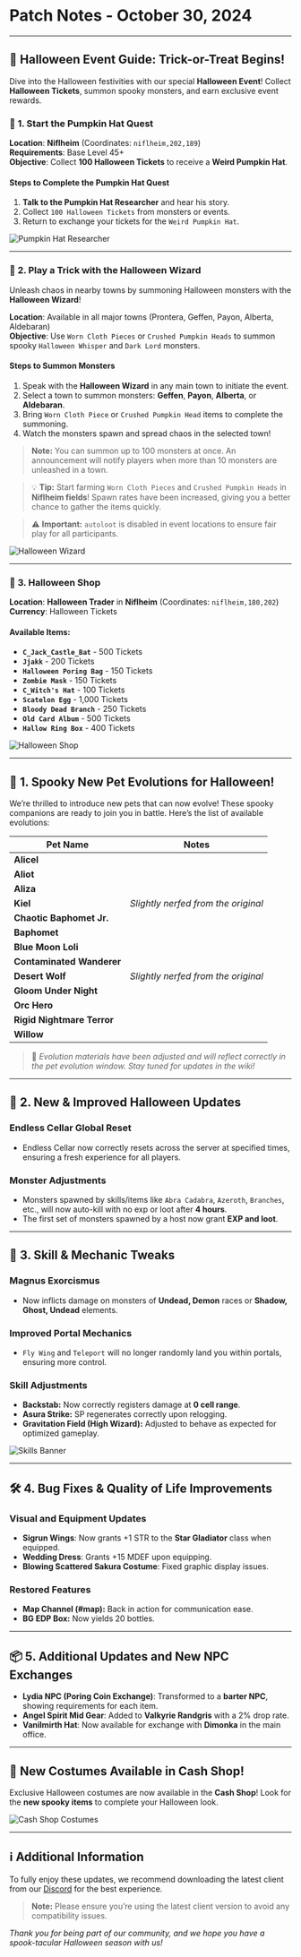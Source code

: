 # Patch Notes - October 30, 2024

---
## 👻 **Halloween Event Guide: Trick-or-Treat Begins!**

Dive into the Halloween festivities with our special **Halloween Event**! Collect **Halloween Tickets**, summon spooky monsters, and earn exclusive event rewards.

### 🎩 **1. Start the Pumpkin Hat Quest**

**Location**: **Niflheim** (Coordinates: `niflheim,202,189`)  
**Requirements**: Base Level 45+  
**Objective**: Collect **100 Halloween Tickets** to receive a **Weird Pumpkin Hat**.

#### Steps to Complete the Pumpkin Hat Quest
1. **Talk to the Pumpkin Hat Researcher** and hear his story.
2. Collect `100 Halloween Tickets` from monsters or events.
3. Return to exchange your tickets for the `Weird Pumpkin Hat`.

![Pumpkin Hat Researcher](img/pumpkin-hat-researcher.png)

---

### 🧙 **2. Play a Trick with the Halloween Wizard**

Unleash chaos in nearby towns by summoning Halloween monsters with the **Halloween Wizard**!

**Location**: Available in all major towns (Prontera, Geffen, Payon, Alberta, Aldebaran)  
**Objective**: Use `Worn Cloth Pieces` or `Crushed Pumpkin Heads` to summon spooky `Halloween Whisper` and `Dark Lord` monsters.

#### Steps to Summon Monsters
1. Speak with the **Halloween Wizard** in any main town to initiate the event.
2. Select a town to summon monsters: **Geffen**, **Payon**, **Alberta**, or **Aldebaran**.
3. Bring `Worn Cloth Piece` or `Crushed Pumpkin Head` items to complete the summoning.
4. Watch the monsters spawn and spread chaos in the selected town!

> **Note:** You can summon up to 100 monsters at once. An announcement will notify players when more than 10 monsters are unleashed in a town.

> 💡 **Tip:** Start farming `Worn Cloth Pieces` and `Crushed Pumpkin Heads` in **Niflheim fields**! Spawn rates have been increased, giving you a better chance to gather the items quickly.

> ⚠️ **Important:** `autoloot` is disabled in event locations to ensure fair play for all participants.


![Halloween Wizard](img/halloween-wizard.png)  

---

### 🎃 **3. Halloween Shop**

**Location**: **Halloween Trader** in **Niflheim** (Coordinates: `niflheim,180,202`)  
**Currency**: Halloween Tickets

#### Available Items:
- **`C_Jack_Castle_Bat`** - 500 Tickets
- **`Jjakk`** - 200 Tickets
- **`Halloween Poring Bag`** - 150 Tickets
- **`Zombie Mask`** - 150 Tickets
- **`C_Witch's Hat`** - 100 Tickets
- **`Scatelon Egg`** - 1,000 Tickets
- **`Bloody Dead Branch`** - 250 Tickets
- **`Old Card Album`** - 500 Tickets
- **`Hallow Ring Box`** - 400 Tickets

![Halloween Shop](img/halloween-shop.png)


---

## 🎃 **1. Spooky New Pet Evolutions for Halloween!**

We’re thrilled to introduce new pets that can now evolve! These spooky companions are ready to join you in battle. Here’s the list of available evolutions:

| Pet Name               | Notes                                |
|------------------------|--------------------------------------|
| **Alicel**             |                                      |
| **Aliot**              |                                      |
| **Aliza**              |                                      |
| **Kiel**               | *Slightly nerfed from the original*  |
| **Chaotic Baphomet Jr.** |                                   |
| **Baphomet**           |                                      |
| **Blue Moon Loli**     |                                      |
| **Contaminated Wanderer** |                                  |
| **Desert Wolf**        | *Slightly nerfed from the original*  |
| **Gloom Under Night**  |                                      |
| **Orc Hero**           |                                      |
| **Rigid Nightmare Terror** |                                |
| **Willow**             |                                      |

> 🎃 *Evolution materials have been adjusted and will reflect correctly in the pet evolution window. Stay tuned for updates in the wiki!*

---

## 🧹 **2. New & Improved Halloween Updates**

### **Endless Cellar Global Reset**
- Endless Cellar now correctly resets across the server at specified times, ensuring a fresh experience for all players.
  
### **Monster Adjustments**
- Monsters spawned by skills/items like `Abra Cadabra`, `Azeroth`, `Branches`, etc., will now auto-kill with no exp or loot after **4 hours**.
- The first set of monsters spawned by a host now grant **EXP and loot**.

---

## 🏹 **3. Skill & Mechanic Tweaks**

### **Magnus Exorcismus**
- Now inflicts damage on monsters of **Undead, Demon** races or **Shadow, Ghost, Undead** elements.

### **Improved Portal Mechanics**
- `Fly Wing` and `Teleport` will no longer randomly land you within portals, ensuring more control.

### **Skill Adjustments**
- **Backstab:** Now correctly registers damage at **0 cell range**.
- **Asura Strike:** SP regenerates correctly upon relogging.
- **Gravitation Field (High Wizard):** Adjusted to behave as expected for optimized gameplay.

![Skills Banner](img/skills-update-halloween.png)

---

## 🛠️ **4. Bug Fixes & Quality of Life Improvements**

### **Visual and Equipment Updates**
- **Sigrun Wings**: Now grants +1 STR to the **Star Gladiator** class when equipped.
- **Wedding Dress**: Grants +15 MDEF upon equipping.
- **Blowing Scattered Sakura Costume**: Fixed graphic display issues.

### **Restored Features**
- **Map Channel (#map):** Back in action for communication ease.
- **BG EDP Box:** Now yields 20 bottles.
  
---

## 📦 **5. Additional Updates and New NPC Exchanges**

- **Lydia NPC (Poring Coin Exchange)**: Transformed to a **barter NPC**, showing requirements for each item.
- **Angel Spirit Mid Gear**: Added to **Valkyrie Randgris** with a 2% drop rate.
- **Vanilmirth Hat**: Now available for exchange with **Dimonka** in the main office.
  
---

## 💎 **New Costumes Available in Cash Shop!**

Exclusive Halloween costumes are now available in the **Cash Shop**! Look for the **new spooky items** to complete your Halloween look.

![Cash Shop Costumes](img/cash-shop-costumes.png)

---

## ℹ️ **Additional Information**

To fully enjoy these updates, we recommend downloading the latest client from our [Discord](https://discord.com/channels/702960460168953946/1212198011330105355/1301076676133916673) for the best experience.

> **Note:** Please ensure you’re using the latest client version to avoid any compatibility issues.

*Thank you for being part of our community, and we hope you have a spook-tacular Halloween season with us!*

